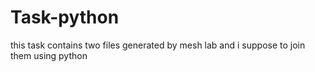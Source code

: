 # Task-python
this task contains two files generated by mesh lab
and i suppose to join them using python 